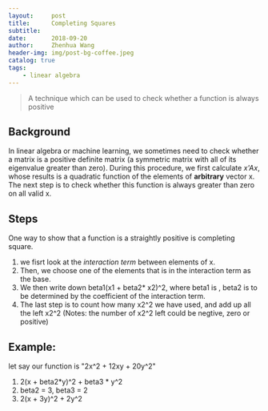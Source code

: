 ```yaml
---
layout:     post
title:      Completing Squares
subtitle:   
date:       2018-09-20
author:     Zhenhua Wang
header-img: img/post-bg-coffee.jpeg
catalog: true
tags:
    - linear algebra
---
```


> A technique which can be used to check whether a function is always positive

## Background

In linear algebra or machine learning, we sometimes need to check whether a matrix is a positive definite matrix (a symmetric matrix with all of its eigenvalue greater than zero). During this procedure, we first calculate *x'Ax*, whose results is a quadratic function of the elements of **arbitrary** vector x. The next step is to check whether this function is always greater than zero on all valid x.

## Steps

One way to show that a function is a straightly positive is completing square. 
1. we fisrt look at the *interaction term* between elements of x. 
2. Then, we choose one of the elements that is in the interaction term as the base. 
3. We then write down beta1(x1 + beta2* x2)^2, where beta1 is , beta2 is to be determined by the coefficient of the interaction term. 
4. The last step is to count how many x2^2 we have used, and add up all the left x2^2 (Notes: the number of x2^2 left could be negtive, zero or positive)

## Example:

let say our function is "2x^2 + 12xy + 20y^2"

1. 2(x + beta2*y)^2 + beta3 * y^2
2. beta2 = 3, beta3 = 2
3. 2(x + 3y)^2 + 2y^2
